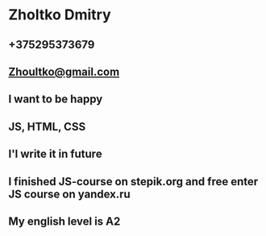 # Zholtko Dmitry
## +375295373679
## Zhoultko@gmail.com
## I want to be happy
## JS, HTML, CSS
## I'l write it in future
## I finished JS-course on stepik.org and free enter JS course on yandex.ru
## My english level is A2
